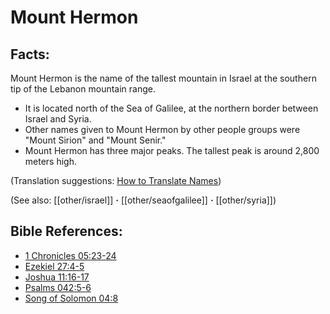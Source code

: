 # Mount Hermon #

## Facts: ##

Mount Hermon is the name of the tallest mountain in Israel at the southern tip of the Lebanon mountain range.

* It is located north of the Sea of Galilee, at the northern border between Israel and Syria.
* Other names given to Mount Hermon by other people groups were "Mount Sirion" and "Mount Senir."
* Mount Hermon has three major peaks. The tallest peak is around 2,800 meters high.

(Translation suggestions: [How to Translate Names](en/ta-vol1/translate/man/translate-names))

(See also: [[other/israel]] **·** [[other/seaofgalilee]] **·** [[other/syria]])

## Bible References: ##

* [1 Chronicles 05:23-24](en/tn/1ch/help/05/23)
* [Ezekiel 27:4-5](en/tn/ezk/help/27/04)
* [Joshua 11:16-17](en/tn/jos/help/11/16)
* [Psalms 042:5-6](en/tn/psa/help/42/05)
* [Song of Solomon 04:8](en/tn/sng/help/04/08)